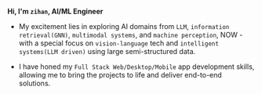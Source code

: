 **Hi, I'm `zihan`,  AI/ML Engineer**

* My excitement lies in exploring AI domains from ```LLM```, ```information retrieval(GNN)```, ```multimodal systems```, and ```machine perception```, NOW - with a special focus on ```vision-language``` tech and ```intelligent systems(LLM driven)``` using large semi-structured data.

* I have honed my ```Full Stack Web/Desktop/Mobile``` app development skills, allowing me to bring the projects to life and deliver end-to-end solutions.


